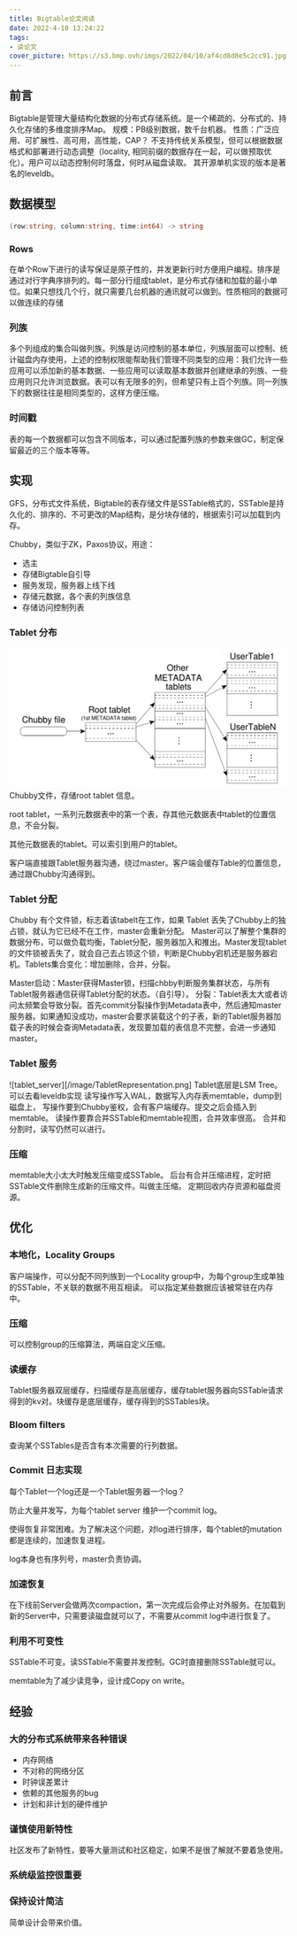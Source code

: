 ```yaml
---
title: Bigtable论文阅读
date: 2022-4-10 13:24:22
tags: 
- 读论文
cover_picture: https://s3.bmp.ovh/imgs/2022/04/10/af4cd8d8e5c2cc91.jpg
---
```


## 前言

Bigtable是管理大量结构化数据的分布式存储系统。是一个稀疏的、分布式的、持久化存储的多维度排序Map。
规模：PB级别数据，数千台机器。
性质：广泛应用、可扩展性、高可用，高性能，CAP？
不支持传统关系模型，但可以根据数据格式和部署进行动态调整（locality, 相同前缀的数据存在一起，可以做预取优化）。用户可以动态控制何时落盘，何时从磁盘读取。
其开源单机实现的版本是著名的leveldb。

## 数据模型
```go
(row:string, column:string, time:int64) -> string
```

### Rows
在单个Row下进行的读写保证是原子性的，并发更新行时方便用户编程。排序是通过对行字典序排列的。每一部分行组成tablet，是分布式存储和加载的最小单位。如果只想找几个行，就只需要几台机器的通讯就可以做到。性质相同的数据可以做连续的存储

### 列族
多个列组成的集合叫做列族。列族是访问控制的基本单位，列族层面可以控制、统计磁盘内存使用，上述的控制权限能帮助我们管理不同类型的应用：我们允许一些应用可以添加新的基本数据、一些应用可以读取基本数据并创建继承的列族、一些应用则只允许浏览数据。表可以有无限多的列，但希望只有上百个列族。同一列族下的数据往往是相同类型的，这样方便压缩。

### 时间戳

表的每一个数据都可以包含不同版本，可以通过配置列族的参数来做GC，制定保留最近的三个版本等等。

## 实现
GFS，分布式文件系统，Bigtable的表存储文件是SSTable格式的，SSTable是持久化的、排序的、不可更改的Map结构，是分块存储的，根据索引可以加载到内存。

Chubby，类似于ZK，Paxos协议，用途：
* 选主
* 存储Bigtable自引导
* 服务发现，服务器上线下线
* 存储元数据，各个表的列族信息
* 存储访问控制列表

### Tablet 分布
![tablet](/image/Tablet.png)
Chubby文件，存储root tablet 信息。

root tablet，一系列元数据表中的第一个表，存其他元数据表中tablet的位置信息，不会分裂。

其他元数据表的tablet。可以索引到用户的tablet。

客户端直接跟Tablet服务器沟通，绕过master。客户端会缓存Table的位置信息，通过跟Chubby沟通得到。


### Tablet 分配

Chubby 有个文件锁，标志着该tabelt在工作，如果 Tablet 丢失了Chubby上的独占锁，就认为它已经不在工作，master会重新分配。
Master可以了解整个集群的数据分布，可以做负载均衡，Tablet分配，服务器加入和推出。Master发现tablet的文件锁被丢失了，就会自己去占领这个锁，判断是Chubby宕机还是服务器宕机。Tablets集合变化：增加删除，合并，分裂。

Master启动：Master获得Master锁，扫描chbby判断服务集群状态，与所有Tablet服务器通信获得Tablet分配的状态。（自引导）。
分裂：Tablet表太大或者访问太频繁会导致分裂。首先commit分裂操作到Metadata表中，然后通知master服务器。如果通知没成功，master会要求装载这个的子表，新的Tablet服务器加载子表的时候会查询Metadata表，发现要加载的表信息不完整，会进一步通知master。

### Tablet 服务
![tablet_server][/image/TabletRepresentation.png]
Tablet底层是LSM Tree。可以去看leveldb实现
读写操作写入WAL，数据写入内存表memtable，dump到磁盘上，
写操作要到Chubby鉴权，会有客户端缓存。提交之后会插入到memtable。
读操作要靠合并SSTable和memtable视图，合并效率很高。
合并和分割时，读写仍然可以进行。

### 压缩
memtable大小太大时触发压缩变成SSTable。
后台有合并压缩进程，定时把SSTable文件删除生成新的压缩文件。叫做主压缩。
定期回收内存资源和磁盘资源。

## 优化
### 本地化，Locality Groups

客户端操作，可以分配不同列族到一个Locality group中，为每个group生成单独的SSTable，不关联的数据不用互相读。
可以指定某些数据应该被常驻在内存中。
### 压缩
可以控制group的压缩算法，两端自定义压缩。

### 读缓存
Tablet服务器双层缓存，扫描缓存是高层缓存，缓存tablet服务器向SSTable请求得到的kv对。块缓存是底层缓存，缓存得到的SSTables块。

### Bloom filters
查询某个SSTables是否含有本次需要的行列数据。

### Commit 日志实现
每个Tablet一个log还是一个Tablet服务器一个log？

防止大量并发写，为每个tablet server 维护一个commit log。

使得恢复非常困难。为了解决这个问题，对log进行排序，每个tablet的mutation都是连续的，加速恢复进程。

log本身也有序列号，master负责协调。

### 加速恢复
在下线前Server会做两次compaction，第一次完成后会停止对外服务。在加载到新的Server中，只需要读磁盘就可以了，不需要从commit log中进行恢复了。

### 利用不可变性

SSTable不可变。读SSTable不需要并发控制。GC时直接删除SSTable就可以。

memtable为了减少读竞争，设计成Copy on write。

## 经验

### 大的分布式系统带来各种错误

* 内存网络
* 不对称的网络分区
* 时钟误差累计
* 依赖的其他服务的bug
* 计划和非计划的硬件维护

### 谨慎使用新特性
社区发布了新特性，要等大量测试和社区稳定，如果不是很了解就不要着急使用。

### 系统级监控很重要
### 保持设计简洁
简单设计会带来价值。


